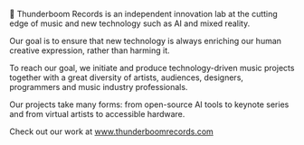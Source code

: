 👋 Thunderboom Records is an independent innovation lab at the cutting edge of music and new technology such as AI and mixed reality.

Our goal is to ensure that new technology is always enriching our human creative expression, rather than harming it.

To reach our goal, we initiate and produce technology-driven music projects together with a great diversity of artists, audiences, designers, programmers and music industry professionals.

Our projects take many forms: from open-source AI tools to keynote series and from virtual artists to accessible hardware.

Check out our work at www.thunderboomrecords.com
